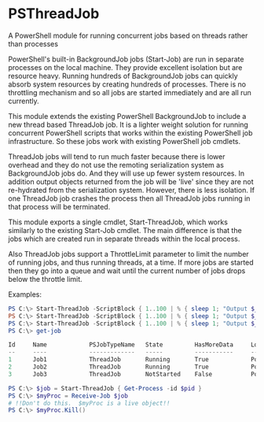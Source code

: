 # PSThreadJob
A PowerShell module for running concurrent jobs based on threads rather than processes

PowerShell's built-in BackgroundJob jobs (Start-Job) are run in separate processes on the local machine. They provide excellent isolation but are resource heavy.  Running hundreds of BackgroundJob jobs can quickly absorb system resources by creating hundreds of processes. There is no throttling mechanism and so all jobs are started immediately and are all run currently.

This module extends the existing PowerShell BackgroundJob to include a new thread based ThreadJob job. It is a lighter weight solution for running concurrent PowerShell scripts that works within the existing PowerShell job infrastructure. So these jobs work with existing PowerShell job cmdlets.

ThreadJob jobs will tend to run much faster because there is lower overhead and they do not use the remoting serialization system as BackgroundJob jobs do. And they will use up fewer system resources. In addition output objects returned from the job will be 'live' since they are not re-hydrated from the serialization system.  However, there is less isolation.  If one ThreadJob job crashes the process then all ThreadJob jobs running in that process will be terminated.

This module exports a single cmdlet, Start-ThreadJob, which works similarly to the existing Start-Job cmdlet. The main difference is that the jobs which are created run in separate threads within the local process.

Also ThreadJob jobs support a ThrottleLimit parameter to limit the number of running jobs, and thus running threads, at a time. If more jobs are started then they go into a queue and wait until the current number of jobs drops below the throttle limit.

Examples:
```powershell
PS C:\> Start-ThreadJob -ScriptBlock { 1..100 | % { sleep 1; "Output $_" } } -ThrottleLimit 2
PS C:\> Start-ThreadJob -ScriptBlock { 1..100 | % { sleep 1; "Output $_" } }
PS C:\> Start-ThreadJob -ScriptBlock { 1..100 | % { sleep 1; "Output $_" } }
PS C:\> get-job

Id     Name            PSJobTypeName   State         HasMoreData     Location             Command
--     ----            -------------   -----         -----------     --------             -------
1      Job1            ThreadJob       Running       True            PowerShell            1..100 | % { sleep 1;...
2      Job2            ThreadJob       Running       True            PowerShell            1..100 | % { sleep 1;...
3      Job3            ThreadJob       NotStarted    False           PowerShell            1..100 | % { sleep 1;...
```
```powershell
PS C:\> $job = Start-ThreadJob { Get-Process -id $pid }
PS C:\> $myProc = Receive-Job $job
# !!Don't do this.  $myProc is a live object!!
PS C:\> $myProc.Kill()
```
